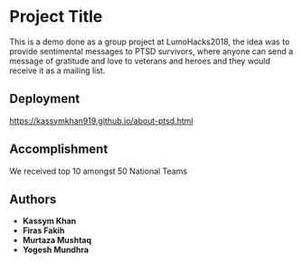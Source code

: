 # Project Title

This is a demo done as a group project at LumoHacks2018, the idea was to provide sentimental messages to PTSD survivors, where anyone can send a message of gratitude and love to veterans and heroes and they would receive it as a mailing list.

## Deployment

https://kassymkhan919.github.io/about-ptsd.html

## Accomplishment
  We received top 10 amongst 50 National Teams

## Authors

* **Kassym Khan**
* **Firas Fakih**
* **Murtaza Mushtaq**
* **Yogesh Mundhra**

